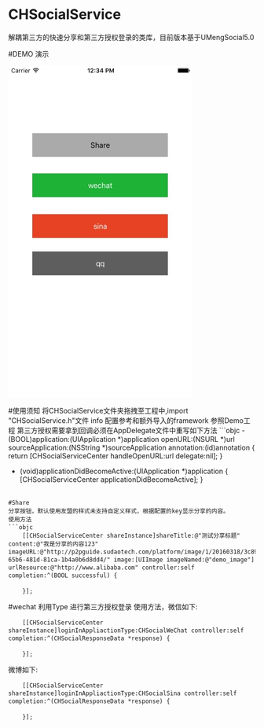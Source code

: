 # CHSocialService
解耦第三方的快速分享和第三方授权登录的类库，目前版本基于UMengSocial5.0

#DEMO 演示
<p align="left">
  <img width="375" height="675" src="resource/home.png"/>
</p>
#使用须知
将CHSocialService文件夹拖拽至工程中,import "CHSocialService.h"文件
info 配置参考和额外导入的framework 参照Demo工程
第三方授权需要拿到回调必须在AppDelegate文件中重写如下方法
```objc
- (BOOL)application:(UIApplication *)application openURL:(NSURL *)url sourceApplication:(NSString *)sourceApplication annotation:(id)annotation
{
    return  [CHSocialServiceCenter handleOpenURL:url delegate:nil];
}

- (void)applicationDidBecomeActive:(UIApplication *)application
{
    [CHSocialServiceCenter  applicationDidBecomeActive];
}
```

#Share
分享按钮，默认使用友盟的样式未支持自定义样式，根据配置的key显示分享的内容。
使用方法
```objc
    [[CHSocialServiceCenter shareInstance]shareTitle:@"测试分享标题" content:@"我是分享的内容123" imageURL:@"http://p2pguide.sudaotech.com/platform/image/1/20160318/3c896c87-65b6-481d-81ca-1b4a0b6d8dd4/" image:[UIImage imageNamed:@"demo_image"] urlResource:@"http://www.alibaba.com" controller:self completion:^(BOOL successful) {
        
    }];
```

#wechat 利用Type 进行第三方授权登录
使用方法，微信如下:
```objc
    [[CHSocialServiceCenter shareInstance]loginInAppliactionType:CHSocialWeChat controller:self completion:^(CHSocialResponseData *response) {
        
    }];
```
微博如下:
```objc
    [[CHSocialServiceCenter shareInstance]loginInAppliactionType:CHSocialSina controller:self completion:^(CHSocialResponseData *response) {
        
    }];
```
